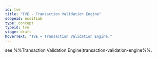 ```yaml
---
id: tve
title: "TVE - Transaction Validation Engine"
scopeid: essifLab
type: concept
typeid: tve
stage: draft
hoverText: "TVE = Transaction Validation Engine."
---
```


see %%Transaction Validation Engine|transaction-validation-engine%%.
